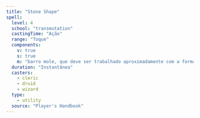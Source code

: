 ```yaml
---
title: "Stone Shape"
spell:
  level: 4
  school: "transmutation"
  castingTime: "Ação"
  range: "Toque"
  components:
    v: true
    s: true
    m: "barro mole, que deve ser trabalhado aproximadamente com a forma desejada para o objeto de pedra"
  duration: "Instantânea"
  casters:
    - cleric
    - druid
    - wizard
  type:
    - utility
  source: "Player's Handbook"
---
```

